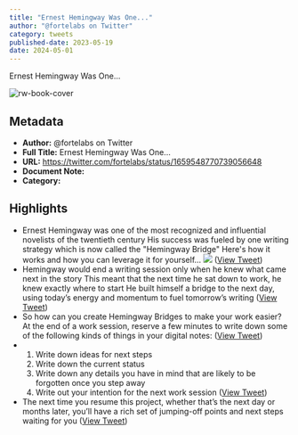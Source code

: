 ```yaml
---
title: "Ernest Hemingway Was One..."
author: "@fortelabs on Twitter"
category: tweets
published-date: 2023-05-19
date: 2024-05-01
---
```

Ernest Hemingway Was One...

![rw-book-cover](https://pbs.twimg.com/profile_images/1527701676521672707/YXvJP3ac.jpg)

## Metadata
- **Author:** @fortelabs on Twitter
- **Full Title:** Ernest Hemingway Was One...
- **URL:** https://twitter.com/fortelabs/status/1659548770739056648
- **Document Note:** 
- **Category:**

## Highlights
- Ernest Hemingway was one of the most recognized and influential novelists of the twentieth century
  His success was fueled by one writing strategy which is now called the "Hemingway Bridge" 
  Here's how it works and how you can leverage it for yourself... 
  ![](https://pbs.twimg.com/media/Fwfmz79XwAAiBU_.png) ([View Tweet](https://twitter.com/fortelabs/status/1659548770739056648))
- Hemingway would end a writing session only when he knew what came next in the story
  This meant that the next time he sat down to work, he knew exactly where to start
  He built himself a bridge to the next day, using today’s energy and momentum to fuel tomorrow’s writing ([View Tweet](https://twitter.com/fortelabs/status/1659548774727917568))
- So how can you create Hemingway Bridges to make your work easier?
  At the end of a work session, reserve a few minutes to write down some of the following kinds of things in your digital notes: ([View Tweet](https://twitter.com/fortelabs/status/1659548777106100225))
- 1. Write down ideas for next steps
  2. Write down the current status
  3. Write down any details you have in mind that are likely to be forgotten once you step away
  4. Write out your intention for the next work session ([View Tweet](https://twitter.com/fortelabs/status/1659548779140329472))
- The next time you resume this project, whether that’s the next day or months later, you’ll have a rich set of jumping-off points and next steps waiting for you ([View Tweet](https://twitter.com/fortelabs/status/1659548781187153920))

